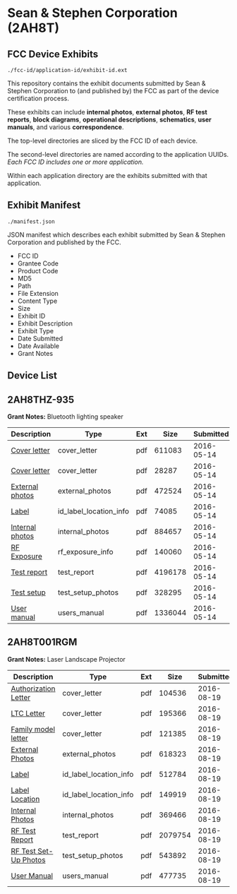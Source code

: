 # Sean & Stephen Corporation (2AH8T)
## FCC Device Exhibits

```
./fcc-id/application-id/exhibit-id.ext
```

This repository contains the exhibit documents submitted by Sean & Stephen Corporation to (and published by) the FCC as part of the device certification process.

These exhibits can include **internal photos**, **external photos**, **RF test reports**, **block diagrams**, **operational descriptions**, **schematics**, **user manuals**, and various **correspondence**.

The top-level directories are sliced by the FCC ID of each device.

The second-level directories are named according to the application UUIDs. *Each FCC ID includes one or more application.*

Within each application directory are the exhibits submitted with that application. 

## Exhibit Manifest

```
./manifest.json
```

JSON manifest which describes each exhibit submitted by Sean & Stephen Corporation and published by the FCC.

- FCC ID
- Grantee Code
- Product Code
- MD5
- Path
- File Extension
- Content Type
- Size
- Exhibit ID
- Exhibit Description
- Exhibit Type
- Date Submitted
- Date Available
- Grant Notes

## Device List
## 2AH8THZ-935
**Grant Notes:** Bluetooth lighting speaker

| Description | Type | Ext | Size | Submitted | Available |
| ----------- | ---- | --- | ---- | --------- | --------- |
| [Cover letter](2AH8THZ-935/edcbffd6c7f2ee5945cb3b01aa28cd5d/2991361.pdf) | cover_letter | pdf | 611083 | 2016-05-14 | 2016-05-14 |
| [Cover letter](2AH8THZ-935/edcbffd6c7f2ee5945cb3b01aa28cd5d/2991362.pdf) | cover_letter | pdf | 28287 | 2016-05-14 | 2016-05-14 |
| [External photos](2AH8THZ-935/edcbffd6c7f2ee5945cb3b01aa28cd5d/2991363.pdf) | external_photos | pdf | 472524 | 2016-05-14 | 2016-05-14 |
| [Label](2AH8THZ-935/edcbffd6c7f2ee5945cb3b01aa28cd5d/2991364.pdf) | id_label_location_info | pdf | 74085 | 2016-05-14 | 2016-05-14 |
| [Internal photos](2AH8THZ-935/edcbffd6c7f2ee5945cb3b01aa28cd5d/2991365.pdf) | internal_photos | pdf | 884657 | 2016-05-14 | 2016-05-14 |
| [RF Exposure](2AH8THZ-935/edcbffd6c7f2ee5945cb3b01aa28cd5d/2991367.pdf) | rf_exposure_info | pdf | 140060 | 2016-05-14 | 2016-05-14 |
| [Test report](2AH8THZ-935/edcbffd6c7f2ee5945cb3b01aa28cd5d/2991369.pdf) | test_report | pdf | 4196178 | 2016-05-14 | 2016-05-14 |
| [Test setup](2AH8THZ-935/edcbffd6c7f2ee5945cb3b01aa28cd5d/2991370.pdf) | test_setup_photos | pdf | 328295 | 2016-05-14 | 2016-05-14 |
| [User manual](2AH8THZ-935/edcbffd6c7f2ee5945cb3b01aa28cd5d/2991371.pdf) | users_manual | pdf | 1336044 | 2016-05-14 | 2016-05-14 |
## 2AH8T001RGM
**Grant Notes:** Laser Landscape Projector

| Description | Type | Ext | Size | Submitted | Available |
| ----------- | ---- | --- | ---- | --------- | --------- |
| [Authorization Letter](2AH8T001RGM/61ffe49660c69e27a046e54890b52dd2/3104417.pdf) | cover_letter | pdf | 104536 | 2016-08-19 | 2016-08-19 |
| [LTC Letter](2AH8T001RGM/61ffe49660c69e27a046e54890b52dd2/3104418.pdf) | cover_letter | pdf | 195366 | 2016-08-19 | 2016-08-19 |
| [Family model letter](2AH8T001RGM/61ffe49660c69e27a046e54890b52dd2/3104419.pdf) | cover_letter | pdf | 121385 | 2016-08-19 | 2016-08-19 |
| [External Photos](2AH8T001RGM/61ffe49660c69e27a046e54890b52dd2/3104420.pdf) | external_photos | pdf | 618323 | 2016-08-19 | 2016-08-19 |
| [Label](2AH8T001RGM/61ffe49660c69e27a046e54890b52dd2/3104421.pdf) | id_label_location_info | pdf | 512784 | 2016-08-19 | 2016-08-19 |
| [Label Location](2AH8T001RGM/61ffe49660c69e27a046e54890b52dd2/3104422.pdf) | id_label_location_info | pdf | 149919 | 2016-08-19 | 2016-08-19 |
| [Internal Photos](2AH8T001RGM/61ffe49660c69e27a046e54890b52dd2/3104423.pdf) | internal_photos | pdf | 369466 | 2016-08-19 | 2016-08-19 |
| [RF Test Report](2AH8T001RGM/61ffe49660c69e27a046e54890b52dd2/3104426.pdf) | test_report | pdf | 2079754 | 2016-08-19 | 2016-08-19 |
| [RF Test Set-Up Photos](2AH8T001RGM/61ffe49660c69e27a046e54890b52dd2/3104427.pdf) | test_setup_photos | pdf | 543892 | 2016-08-19 | 2016-08-19 |
| [User Manual](2AH8T001RGM/61ffe49660c69e27a046e54890b52dd2/3104428.pdf) | users_manual | pdf | 477735 | 2016-08-19 | 2016-08-19 |
